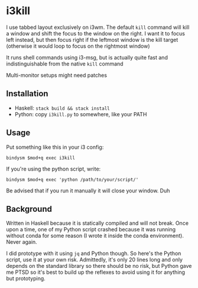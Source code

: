 # i3kill

I use tabbed layout exclusively on i3wm. The default `kill` command will kill a window and shift the focus to the window on the right. I want it to focus left instead, but then focus right if the leftmost window is the kill target (otherwise it would loop to focus on the rightmost window)

It runs shell commands using i3-msg, but is actually quite fast and indistinguishable from the native `kill` command

Multi-monitor setups might need patches

## Installation

- Haskell: `stack build && stack install`
- Python: copy `i3kill.py` to somewhere, like your PATH

## Usage

Put something like this in your i3 config:

`bindysm $mod+q exec i3kill`

If you're using the python script, write:

`bindysm $mod+q exec 'python /path/to/your/script/'`

Be advised that if you run it manually it will close your window. Duh

## Background

Written in Haskell because it is statically compiled and will not break. Once upon a time, one of my Python script crashed because it was running without conda for some reason (I wrote it inside the conda environment). Never again.

I did prototype with it using `jq` and Python though. So here's the Python script, use it at your own risk. Admittedly, it's only 20 lines long and only depends on the standard library so there should be no risk, but Python gave me PTSD so it's best to build up the reflexes to avoid using it for anything but prototyping.
